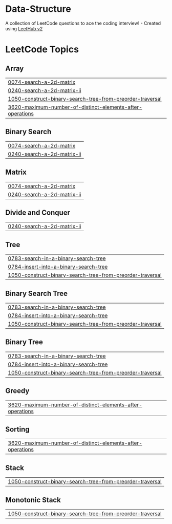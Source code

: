 # Data-Structure
A collection of LeetCode questions to ace the coding interview! - Created using [LeetHub v2](https://github.com/arunbhardwaj/LeetHub-2.0)

<!---LeetCode Topics Start-->
# LeetCode Topics
## Array
|  |
| ------- |
| [0074-search-a-2d-matrix](https://github.com/Ansh0206/Data-Structure/tree/master/0074-search-a-2d-matrix) |
| [0240-search-a-2d-matrix-ii](https://github.com/Ansh0206/Data-Structure/tree/master/0240-search-a-2d-matrix-ii) |
| [1050-construct-binary-search-tree-from-preorder-traversal](https://github.com/Ansh0206/Data-Structure/tree/master/1050-construct-binary-search-tree-from-preorder-traversal) |
| [3620-maximum-number-of-distinct-elements-after-operations](https://github.com/Ansh0206/Data-Structure/tree/master/3620-maximum-number-of-distinct-elements-after-operations) |
## Binary Search
|  |
| ------- |
| [0074-search-a-2d-matrix](https://github.com/Ansh0206/Data-Structure/tree/master/0074-search-a-2d-matrix) |
| [0240-search-a-2d-matrix-ii](https://github.com/Ansh0206/Data-Structure/tree/master/0240-search-a-2d-matrix-ii) |
## Matrix
|  |
| ------- |
| [0074-search-a-2d-matrix](https://github.com/Ansh0206/Data-Structure/tree/master/0074-search-a-2d-matrix) |
| [0240-search-a-2d-matrix-ii](https://github.com/Ansh0206/Data-Structure/tree/master/0240-search-a-2d-matrix-ii) |
## Divide and Conquer
|  |
| ------- |
| [0240-search-a-2d-matrix-ii](https://github.com/Ansh0206/Data-Structure/tree/master/0240-search-a-2d-matrix-ii) |
## Tree
|  |
| ------- |
| [0783-search-in-a-binary-search-tree](https://github.com/Ansh0206/Data-Structure/tree/master/0783-search-in-a-binary-search-tree) |
| [0784-insert-into-a-binary-search-tree](https://github.com/Ansh0206/Data-Structure/tree/master/0784-insert-into-a-binary-search-tree) |
| [1050-construct-binary-search-tree-from-preorder-traversal](https://github.com/Ansh0206/Data-Structure/tree/master/1050-construct-binary-search-tree-from-preorder-traversal) |
## Binary Search Tree
|  |
| ------- |
| [0783-search-in-a-binary-search-tree](https://github.com/Ansh0206/Data-Structure/tree/master/0783-search-in-a-binary-search-tree) |
| [0784-insert-into-a-binary-search-tree](https://github.com/Ansh0206/Data-Structure/tree/master/0784-insert-into-a-binary-search-tree) |
| [1050-construct-binary-search-tree-from-preorder-traversal](https://github.com/Ansh0206/Data-Structure/tree/master/1050-construct-binary-search-tree-from-preorder-traversal) |
## Binary Tree
|  |
| ------- |
| [0783-search-in-a-binary-search-tree](https://github.com/Ansh0206/Data-Structure/tree/master/0783-search-in-a-binary-search-tree) |
| [0784-insert-into-a-binary-search-tree](https://github.com/Ansh0206/Data-Structure/tree/master/0784-insert-into-a-binary-search-tree) |
| [1050-construct-binary-search-tree-from-preorder-traversal](https://github.com/Ansh0206/Data-Structure/tree/master/1050-construct-binary-search-tree-from-preorder-traversal) |
## Greedy
|  |
| ------- |
| [3620-maximum-number-of-distinct-elements-after-operations](https://github.com/Ansh0206/Data-Structure/tree/master/3620-maximum-number-of-distinct-elements-after-operations) |
## Sorting
|  |
| ------- |
| [3620-maximum-number-of-distinct-elements-after-operations](https://github.com/Ansh0206/Data-Structure/tree/master/3620-maximum-number-of-distinct-elements-after-operations) |
## Stack
|  |
| ------- |
| [1050-construct-binary-search-tree-from-preorder-traversal](https://github.com/Ansh0206/Data-Structure/tree/master/1050-construct-binary-search-tree-from-preorder-traversal) |
## Monotonic Stack
|  |
| ------- |
| [1050-construct-binary-search-tree-from-preorder-traversal](https://github.com/Ansh0206/Data-Structure/tree/master/1050-construct-binary-search-tree-from-preorder-traversal) |
<!---LeetCode Topics End-->